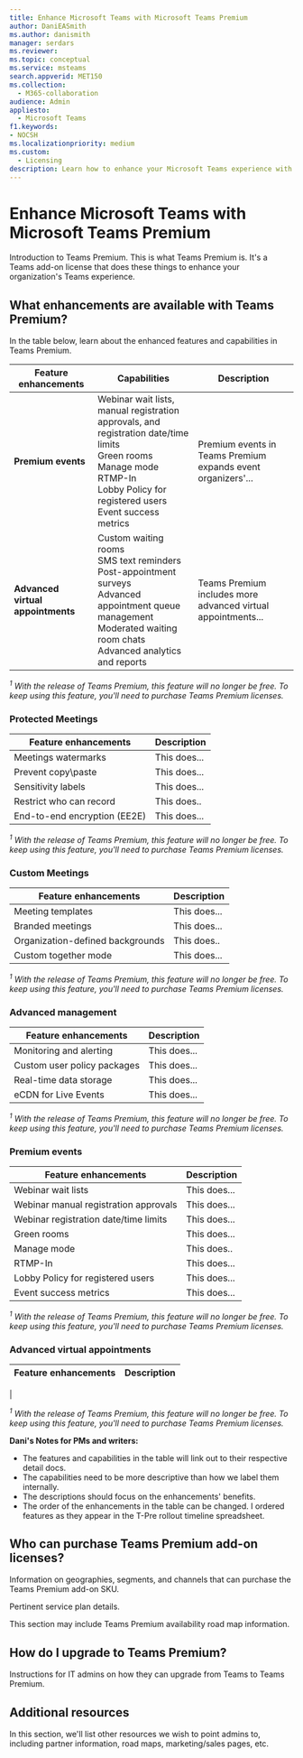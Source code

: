 ```yaml
---
title: Enhance Microsoft Teams with Microsoft Teams Premium
author: DaniEASmith
ms.author: danismith
manager: serdars
ms.reviewer: 
ms.topic: conceptual
ms.service: msteams
search.appverid: MET150
ms.collection:
  - M365-collaboration
audience: Admin
appliesto:
  - Microsoft Teams
f1.keywords:
- NOCSH
ms.localizationpriority: medium
ms.custom:
  - Licensing
description: Learn how to enhance your Microsoft Teams experience with the Microsoft Teams Premium add-on license.
---
```


# Enhance Microsoft Teams with Microsoft Teams Premium

Introduction to Teams Premium. This is what Teams Premium is. It's a Teams add-on license that does these things to enhance your organization's Teams experience.

## What enhancements are available with Teams Premium?

In the table below, learn about the enhanced features and capabilities in Teams Premium.

| Feature enhancements | Capabilities | Description |
| -------------------- | ------------ | ----------- |
| **Premium events** | Webinar wait lists, manual registration approvals, and registration date/time limits <br/> Green rooms <br/> Manage mode <br/> RTMP-In <br/> Lobby Policy for registered users <br/> Event success metrics | Premium events in Teams Premium expands event organizers'... |
| **Advanced virtual appointments** | Custom waiting rooms <br/> SMS text reminders <br/> Post-appointment surveys <br/> Advanced appointment queue management <br/> Moderated waiting room chats <br/> Advanced analytics and reports | Teams Premium includes more advanced virtual appointments... |

*<sup>1</sup> With the release of Teams Premium, this feature will no longer be free. To keep using this feature, you'll need to purchase Teams Premium licenses.*

### Protected Meetings

| Feature enhancements | Description |
| -------------------- | ----------- |
| Meetings watermarks | This does... |
| Prevent copy\paste | This does...|
| Sensitivity labels | This does...|
| Restrict who can record | This does..|
| End-to-end encryption (EE2E) | This does...|

*<sup>1</sup> With the release of Teams Premium, this feature will no longer be free. To keep using this feature, you'll need to purchase Teams Premium licenses.*

### Custom Meetings

| Feature enhancements | Description |
| -------------------- | ----------- |
| Meeting templates | This does...|
| Branded meetings | This does... |
| Organization-defined backgrounds | This does..|
| Custom together mode | This does... |

*<sup>1</sup> With the release of Teams Premium, this feature will no longer be free. To keep using this feature, you'll need to purchase Teams Premium licenses.*

### Advanced management

| Feature enhancements | Description |
| -------------------- | ----------- |
| Monitoring and alerting | This does...|
| Custom user policy packages | This does...|
| Real-time data storage | This does...|
| eCDN for Live Events | This does...|

*<sup>1</sup> With the release of Teams Premium, this feature will no longer be free. To keep using this feature, you'll need to purchase Teams Premium licenses.*

### Premium events

| Feature enhancements | Description |
| -------------------- | ----------- |
| Webinar wait lists | This does...|
| Webinar manual registration approvals | This does...|
| Webinar registration date/time limits | This does...|
| Green rooms | This does...|
| Manage mode | This does..|
| RTMP-In | This does...|
| Lobby Policy for registered users | This does...|
| Event success metrics | This does...|

*<sup>1</sup> With the release of Teams Premium, this feature will no longer be free. To keep using this feature, you'll need to purchase Teams Premium licenses.*

### Advanced virtual appointments

| Feature enhancements | Description |
| -------------------- | ----------- |
| 

*<sup>1</sup> With the release of Teams Premium, this feature will no longer be free. To keep using this feature, you'll need to purchase Teams Premium licenses.*

**Dani's Notes for PMs and writers:**

- The features and capabilities in the table will link out to their respective detail docs.
- The capabilities need to be more descriptive than how we label them internally.
- The descriptions should focus on the enhancements' benefits.
- The order of the enhancements in the table can be changed. I ordered features as they appear in the T-Pre rollout timeline spreadsheet.

## Who can purchase Teams Premium add-on licenses?

Information on geographies, segments, and channels that can purchase the Teams Premium add-on SKU.

Pertinent service plan details.

This section may include Teams Premium availability road map information.

## How do I upgrade to Teams Premium?

Instructions for IT admins on how they can upgrade from Teams to Teams Premium.

## Additional resources

In this section, we'll list other resources we wish to point admins to, including partner information, road maps, marketing/sales pages, etc.
